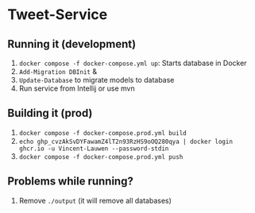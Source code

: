 # Tweet-Service

## Running it (development)
1. `docker compose -f docker-compose.yml up`: Starts database in Docker
2. `Add-Migration DBInit` &
3. `Update-Database` to migrate models to database
2. Run service from Intellij or use mvn

## Building it (prod)

1. `docker compose -f docker-compose.prod.yml build`
2. `echo 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 | docker login ghcr.io -u Vincent-Lauwen --password-stdin`
2. `docker compose -f docker-compose.prod.yml push`

## Problems while running?

1. Remove `./output` (it will remove all databases)